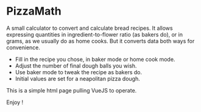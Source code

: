 # PizzaMath

A small calculator to convert and calculate bread recipes. It allows expressing quantities in ingredient-to-flower ratio (as bakers do), or in grams, as we usually do as home cooks. But it converts data both ways for convenience.

- Fill in the recipe you chose, in baker mode or home cook mode.
- Adjust the number of final dough balls you wish.
- Use baker mode to tweak the recipe as bakers do.
- Initial values are set for a neapolitan pizza dough.

This is a simple html page pulling VueJS to operate.

Enjoy !
